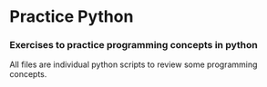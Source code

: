 # Practice Python
### Exercises to practice programming concepts in python
All files are individual python scripts to review some programming concepts.
